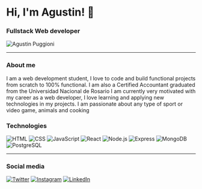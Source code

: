 # Hi, I'm Agustin! 👋

### Fullstack Web developer

![Agustin Puggioni](https://user-images.githubusercontent.com/82182900/187035686-5cdc60fa-73e1-469d-b40d-5591a358006f.png)

---

### About me

I am a web development student, I love to code and build functional projects from scratch to 100% functional. I am also a Certified Accountant graduated from the Universidad Nacional de Rosario
I am currently very motivated with my career as a web developer, I love learning and applying new technologies in my projects.
I am passionate about any type of sport or video game, animals and cooking

### Technologies

![HTML](https://img.shields.io/badge/-HTML-000?style=for-the-badge&logo=HTML5)
![CSS](https://img.shields.io/badge/-CSS-000?style=for-the-badge&logo=CSS3&logoColor=1572B6)
![JavaScript](https://img.shields.io/badge/-JavaScript-000?&logo=JavaScript)
![React](https://img.shields.io/badge/-React-000?&logo=React)
![Node.js](https://img.shields.io/badge/-Node.js-000?&logo=node.js)
![Express](https://img.shields.io/badge/-Express-000?&logo=Express)
![MongoDB](https://img.shields.io/badge/-MongoDB-000?&logo=MongoDB)
![PostgreSQL](https://img.shields.io/badge/-PostgreSQL-000?&logo=PostgreSQL)

---

### Social media

[![Twitter](https://img.shields.io/badge/Twitter-@agupuggioni08-1DA1F2?style=for-the-badge&logo=twitter&logoColor=white&labelColor=101010)](https://twitter.com/agupuggioni08)
[![Instagram](https://img.shields.io/badge/Instagram-@agu.puggioni-E4405F?style=for-the-badge&logo=instagram&logoColor=white&labelColor=101010)](https://instagram.com/agu.puggioni)
[![LinkedIn](https://img.shields.io/badge/LinkedIn-Agustin_Puggioni-0077B5?style=for-the-badge&logo=linkedin&logoColor=white&labelColor=101010)](https://www.linkedin.com/in/agustin-puggioni)
